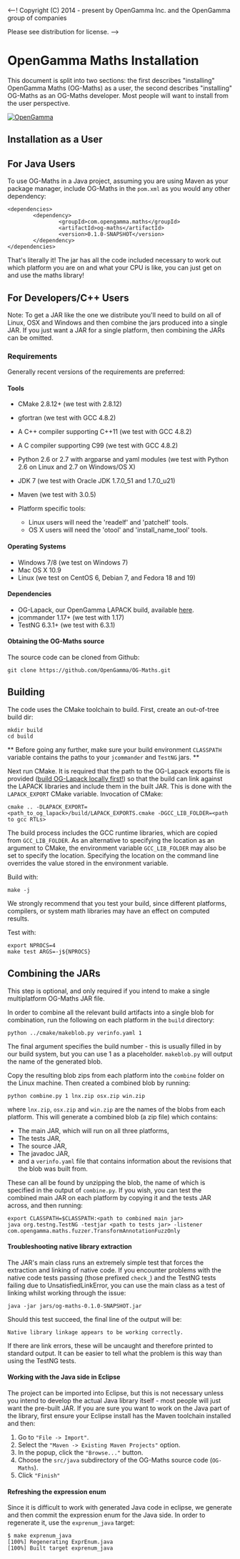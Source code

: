 <--!
 Copyright (C) 2014 - present by OpenGamma Inc. and the OpenGamma group of companies

 Please see distribution for license.
-->

OpenGamma Maths Installation
========

This document is split into two sections: the first describes "installing"
OpenGamma Maths (OG-Maths) as a user, the second describes "installing"
OG-Maths as an OG-Maths developer. Most people will want to install from the
user perspective.

[![OpenGamma](http://developers.opengamma.com/res/display/default/chrome/masthead_logo.png "OpenGamma")](http://developers.opengamma.com)

Installation as a User
----------------------

## For Java Users

To use OG-Maths in a Java project, assuming you are using Maven as your package
manager, include OG-Maths in the `pom.xml` as you would any other dependency:

```
<dependencies>
        <dependency>
                <groupId>com.opengamma.maths</groupId>
                <artifactId>og-maths</artifactId>
                <version>0.1.0-SNAPSHOT</version>
        </dependency>
</dependencies>
```

That's literally it! The jar has all the code included necessary to work out which platform you are on and what your CPU is like, you can just get on and use the maths library!


## For Developers/C++ Users

Note: To get a JAR like the one we distribute you'll need to build on all of
Linux, OSX and Windows and then combine the jars produced into a single JAR. If
you just want a JAR for a single platform, then combining the JARs can be
omitted.

### Requirements ####

Generally recent versions of the requirements are preferred:

#### Tools

* CMake 2.8.12+ (we test with 2.8.12)
* gfortran (we test with GCC 4.8.2)
* A C++ compiler supporting C++11 (we test with GCC 4.8.2)
* A C compiler supporting C99 (we test with GCC 4.8.2)
* Python 2.6 or 2.7 with argparse and yaml modules 
  (we test with Python 2.6 on Linux and 2.7 on Windows/OS X)
* JDK 7 (we test with Oracle JDK 1.7.0_51 and 1.7.0_u21)
* Maven (we test with 3.0.5)

* Platform specific tools:
  * Linux users will need the 'readelf' and 'patchelf' tools.
  * OS X users will need the 'otool' and 'install_name_tool' tools.

#### Operating Systems

* Windows 7/8 (we test on Windows 7)
* Mac OS X 10.9
* Linux (we test on CentOS 6, Debian 7, and Fedora 18 and 19)

#### Dependencies
* OG-Lapack, our OpenGamma LAPACK build, available [here](https://github.com/OpenGamma/OG-Lapack/).
* jcommander 1.17+ (we test with 1.17)
* TestNG 6.3.1+ (we test with 6.3.1)

#### Obtaining the OG-Maths source

The source code can be cloned from Github:

```
git clone https://github.com/OpenGamma/OG-Maths.git
```

Building
--------

The code uses the CMake toolchain to build. First, create an out-of-tree build
dir:

```
mkdir build
cd build
```

** Before going any further, make sure your build environment `CLASSPATH`
variable contains the paths to your `jcommander` and `TestNG` jars. **

Next run CMake. It is required that the path to the OG-Lapack exports file is
provided ([build OG-Lapack locally first!](https://github.com/OpenGamma/OG-Lapack/))
so that the build can link against the LAPACK libraries and include them in the
built JAR. This is done with the `LAPACK_EXPORT` CMake variable. Invocation of
CMake:

```
cmake .. -DLAPACK_EXPORT=<path_to_og_lapack>/build/LAPACK_EXPORTS.cmake -DGCC_LIB_FOLDER=<path to gcc RTLs>
```

The build process includes the GCC runtime libraries, which are copied from
`GCC_LIB_FOLDER`. As an alternative to specifying the location as an argument
to CMake, the environment variable `GCC_LIB_FOLDER` may also be set to specify
the location. Specifying the location on the command line overrides the value
stored in the environment variable.

Build with:

```
make -j
```

We strongly recommend that you test your build, since different platforms,
compilers, or system math libraries may have an effect on computed results.

Test with:

```
export NPROCS=4
make test ARGS=-j${NPROCS}
```

Combining the JARs
------------------

This step is optional, and only required if you intend to make a single
multiplatform OG-Maths JAR file.

In order to combine all the relevant build artifacts into a single blob for
combination, run the following on each platform in the `build` directory:

```
python ../cmake/makeblob.py verinfo.yaml 1
```

The final argument specifies the build number - this is usually filled in by our
build system, but you can use 1 as a placeholder. `makeblob.py` will output the
name of the generated blob.

Copy the resulting blob zips from each platform into the `combine` folder on the
Linux machine. Then created a combined blob by running:

```
python combine.py 1 lnx.zip osx.zip win.zip
```

where `lnx.zip`, `osx.zip` and `win.zip` are the names of the blobs from each
platform. This will generate a combined blob (a zip file) which contains:

* The main JAR, which will run on all three platforms,
* The tests JAR,
* The source JAR,
* The javadoc JAR,
* and a `verinfo.yaml` file that contains information about the revisions that
  the blob was built from.

These can all be found by unzipping the blob, the name of which is specified in
the output of `combine.py`. If you wish, you can test the combined main JAR on
each platform by copying it and the tests JAR across, and then running:

```
export CLASSPATH=$CLASSPATH:<path to combined main jar>
java org.testng.TestNG -testjar <path to tests jar> -listener com.opengamma.maths.fuzzer.TransformAnnotationFuzzOnly
```

#### Troubleshooting native library extraction

The JAR's main class runs an extremely simple test that forces the extraction
and linking of native code. If you encounter problems with the native code
tests passing (those prefixed `check_`) and the TestNG tests failing due to
UnsatisfiedLinkError, you can use the main class as a test of linking whilst
working through the issue:

```
java -jar jars/og-maths-0.1.0-SNAPSHOT.jar
```

Should this test succeed, the final line of the output will be:

```
Native library linkage appears to be working correctly.
```

If there are link errors, these will be uncaught and therefore printed to
standard output. It can be easier to tell what the problem is this way than
using the TestNG tests.

#### Working with the Java side in Eclipse

The project can be imported into Eclipse, but this is not necessary unless you
intend to develop the actual Java library itself - most people will just want
the pre-built JAR. If you are sure you want to work on the Java part of the
library, first ensure your Eclipse install has the Maven toolchain installed
and then:

1. Go to `"File -> Import"`.
2. Select the `"Maven -> Existing Maven Projects"` option.
3. In the popup, click the `"Browse..."` button.
4. Choose the `src/java` subdirectory of the OG-Maths source code (`OG-Maths`).
5. Click `"Finish"`

#### Refreshing the expression enum

Since it is difficult to work with generated Java code in eclipse, we generate
and then commit the expression enum for the Java side. In order to regenerate
it, use the `exprenum_java` target:

```
$ make exprenum_java
[100%] Regenerating ExprEnum.java
[100%] Built target exprenum_java
```



